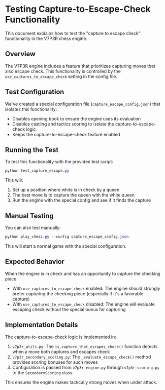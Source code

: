 # Testing Capture-to-Escape-Check Functionality

This document explains how to test the "capture to escape check" functionality in the V7P3R chess engine.

## Overview

The V7P3R engine includes a feature that prioritizes capturing moves that also escape check. This functionality is controlled by the `use_captures_to_escape_check` setting in the config file.

## Test Configuration

We've created a special configuration file (`capture_escape_config.json`) that isolates this functionality:

- Disables opening book to ensure the engine uses its evaluation
- Disables castling and tactics scoring to isolate the capture-to-escape-check logic
- Keeps the capture-to-escape-check feature enabled

## Running the Test

To test this functionality with the provided test script:

```powershell
python test_capture_escape.py
```

This will:
1. Set up a position where white is in check by a queen
2. The best move is to capture the queen with the white queen
3. Run the engine with the special config and see if it finds the capture

## Manual Testing

You can also test manually:

```powershell
python play_chess.py --config capture_escape_config.json
```

This will start a normal game with the special configuration.

## Expected Behavior

When the engine is in check and has an opportunity to capture the checking piece:

- With `use_captures_to_escape_check` enabled: The engine should strongly prefer capturing the checking piece (especially if it's a favorable capture)
- With `use_captures_to_escape_check` disabled: The engine will evaluate escaping check without the special bonus for capturing

## Implementation Details

The capture-to-escape-check logic is implemented in:

1. `v7p3r_utils.py`: The `is_capture_that_escapes_check()` function detects when a move both captures and escapes check
2. `v7p3r_secondary_scoring.py`: The `_evaluate_escape_check()` method provides scoring bonuses for such moves
3. Configuration is passed from `v7p3r_engine.py` through `v7p3r_scoring.py` to the `SecondaryScoring` class

This ensures the engine makes tactically strong moves when under attack.

